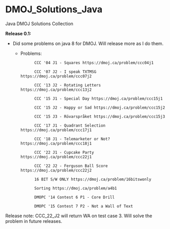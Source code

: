 # DMOJ_Solutions_Java
Java DMOJ Solutions Collection

**Release 0.1:** 

- Did some problems on java 8 for DMOJ. Will release more as I do them.
  - Problems: 
 
              CCC '04 J1 - Squares https://dmoj.ca/problem/ccc04j1
 
              CCC '07 J2 - I speak TXTMSG https://dmoj.ca/problem/ccc07j2
              
              CCC '13 J2 - Rotating Letters https://dmoj.ca/problem/ccc13j2
              
              CCC '15 J1 - Special Day https://dmoj.ca/problem/ccc15j1
              
              CCC '15 J2 - Happy or Sad https://dmoj.ca/problem/ccc15j2
              
              CCC '15 J3 - Rövarspråket https://dmoj.ca/problem/ccc15j3
              
              CCC '17 J1 - Quadrant Selection https://dmoj.ca/problem/ccc17j1
              
              CCC '18 J1 - Telemarketer or Not? https://dmoj.ca/problem/ccc18j1
              
              CCC '22 J1 - Cupcake Party https://dmoj.ca/problem/ccc22j1
              
              CCC '22 J2 - Ferguson Ball Score https://dmoj.ca/problem/ccc22j2
              
              16 BIT S/W ONLY https://dmoj.ca/problem/16bitswonly
              
              Sorting https://dmoj.ca/problem/a4b1
              
              DMOPC '14 Contest 6 P1 - Core Drill
              
              DMOPC '15 Contest 7 P2 - Not a Wall of Text


Release note: CCC_22_J2 will return WA on test case 3. Will solve the problem in future releases.
